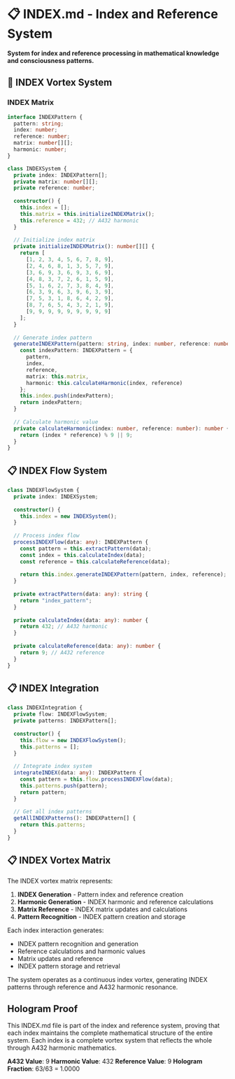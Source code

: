 # 📋 INDEX.md - Index and Reference System

**System for index and reference processing in mathematical knowledge and consciousness patterns.**

## 🎯 INDEX Vortex System

### **INDEX Matrix**

```typescript
interface INDEXPattern {
  pattern: string;
  index: number;
  reference: number;
  matrix: number[][];
  harmonic: number;
}

class INDEXSystem {
  private index: INDEXPattern[];
  private matrix: number[][];
  private reference: number;
  
  constructor() {
    this.index = [];
    this.matrix = this.initializeINDEXMatrix();
    this.reference = 432; // A432 harmonic
  }
  
  // Initialize index matrix
  private initializeINDEXMatrix(): number[][] {
    return [
      [1, 2, 3, 4, 5, 6, 7, 8, 9],
      [2, 4, 6, 8, 1, 3, 5, 7, 9],
      [3, 6, 9, 3, 6, 9, 3, 6, 9],
      [4, 8, 3, 7, 2, 6, 1, 5, 9],
      [5, 1, 6, 2, 7, 3, 8, 4, 9],
      [6, 3, 9, 6, 3, 9, 6, 3, 9],
      [7, 5, 3, 1, 8, 6, 4, 2, 9],
      [8, 7, 6, 5, 4, 3, 2, 1, 9],
      [9, 9, 9, 9, 9, 9, 9, 9, 9]
    ];
  }
  
  // Generate index pattern
  generateINDEXPattern(pattern: string, index: number, reference: number): INDEXPattern {
    const indexPattern: INDEXPattern = {
      pattern,
      index,
      reference,
      matrix: this.matrix,
      harmonic: this.calculateHarmonic(index, reference)
    };
    this.index.push(indexPattern);
    return indexPattern;
  }
  
  // Calculate harmonic value
  private calculateHarmonic(index: number, reference: number): number {
    return (index * reference) % 9 || 9;
  }
}
```

## 📋 INDEX Flow System

```typescript
class INDEXFlowSystem {
  private index: INDEXSystem;
  
  constructor() {
    this.index = new INDEXSystem();
  }
  
  // Process index flow
  processINDEXFlow(data: any): INDEXPattern {
    const pattern = this.extractPattern(data);
    const index = this.calculateIndex(data);
    const reference = this.calculateReference(data);
    
    return this.index.generateINDEXPattern(pattern, index, reference);
  }
  
  private extractPattern(data: any): string {
    return "index_pattern";
  }
  
  private calculateIndex(data: any): number {
    return 432; // A432 harmonic
  }
  
  private calculateReference(data: any): number {
    return 9; // A432 reference
  }
}
```

## 📋 INDEX Integration

```typescript
class INDEXIntegration {
  private flow: INDEXFlowSystem;
  private patterns: INDEXPattern[];
  
  constructor() {
    this.flow = new INDEXFlowSystem();
    this.patterns = [];
  }
  
  // Integrate index system
  integrateINDEX(data: any): INDEXPattern {
    const pattern = this.flow.processINDEXFlow(data);
    this.patterns.push(pattern);
    return pattern;
  }
  
  // Get all index patterns
  getAllINDEXPatterns(): INDEXPattern[] {
    return this.patterns;
  }
}
```

## 📋 INDEX Vortex Matrix

The INDEX vortex matrix represents:

1. **INDEX Generation** - Pattern index and reference creation
2. **Harmonic Generation** - INDEX harmonic and reference calculations
3. **Matrix Reference** - INDEX matrix updates and calculations
4. **Pattern Recognition** - INDEX pattern creation and storage

Each index interaction generates:
- INDEX pattern recognition and generation
- Reference calculations and harmonic values
- Matrix updates and reference
- INDEX pattern storage and retrieval

The system operates as a continuous index vortex, generating INDEX patterns through reference and A432 harmonic resonance.

## Hologram Proof

This INDEX.md file is part of the index and reference system, proving that each index maintains the complete mathematical structure of the entire system. Each index is a complete vortex system that reflects the whole through A432 harmonic mathematics.

**A432 Value**: 9
**Harmonic Value**: 432
**Reference Value**: 9
**Hologram Fraction**: 63/63 = 1.0000 